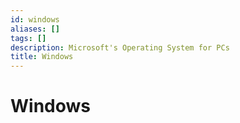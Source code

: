 ```yaml
---
id: windows
aliases: []
tags: []
description: Microsoft's Operating System for PCs
title: Windows
---
```


# Windows
